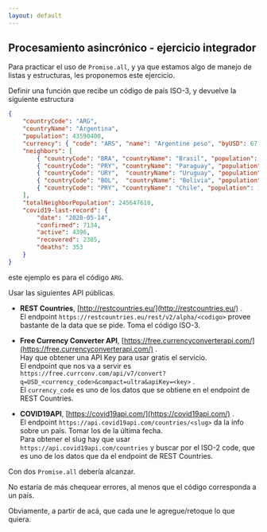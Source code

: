 ```yaml
---
layout: default
---
```


## Procesamiento asincrónico - ejercicio integrador
Para practicar el uso de `Promise.all`, y ya que estamos algo de manejo de listas y estructuras, les proponemos este ejercicio.

Definir una función que recibe un código de país ISO-3, y devuelve la siguiente estructura
``` json
{
    "countryCode": "ARG",
    "countryName": "Argentina",
    "population": 43590400,
    "currency": { "code": "ARS", "name": "Argentine peso", "byUSD": 67.35 },
    "neighbors": [
        { "countryCode": "BRA", "countryName": "Brasil", "population": 206135893 },
        { "countryCode": "PRY", "countryName": "Paraguay", "population": 6854536 },
        { "countryCode": "URY",  "countryName": "Uruguay", "population": 3480222 },
        { "countryCode": "BOL",  "countryName": "Bolivia", "population": 10985059 },
        { "countryCode": "PRY", "countryName": "Chile", "population": 18191900 }
    ],
    "totalNeighborPopulation": 245647610,
    "covid19-last-record": {
        "date": "2020-05-14",
        "confirmed": 7134,
        "active": 4396,
        "recovered": 2385,
        "deaths": 353
    }
}
```
este ejemplo es para el código `ARG`.

Usar las siguientes API públicas.

- **REST Countries**, [http://restcountries.eu/](http://restcountries.eu/) .  
El endpoint `https://restcountries.eu/rest/v2/alpha/<codigo>` provee bastante de la data que se pide. Toma el código ISO-3. 

- **Free Currency Converter API**, [https://free.currencyconverterapi.com/](https://free.currencyconverterapi.com/) .  
Hay que obtener una API Key para usar gratis el servicio.  
El endpoint que nos va a servir es `https://free.currconv.com/api/v7/convert?q=USD_<currency_code>&compact=ultra&apiKey=<key>` .  
El `currency_code` es uno de los datos que se obtiene en el endpoint de REST Countries.

- **COVID19API**, [https://covid19api.com/](https://covid19api.com/) .  
El endpoint `https://api.covid19api.com/countries/<slug>` da la info sobre un país. Tomar los de la última fecha.  
Para obtener el slug hay que usar `https://api.covid19api.com/countries` y buscar por el ISO-2 code, que es uno de los datos que da el endpoint de REST Countries.

Con dos `Promise.all` debería alcanzar.

No estaría de más chequear errores, al menos que el código corresponda a un país.

Obviamente, a partir de acá, que cada une le agregue/retoque lo que quiera.
